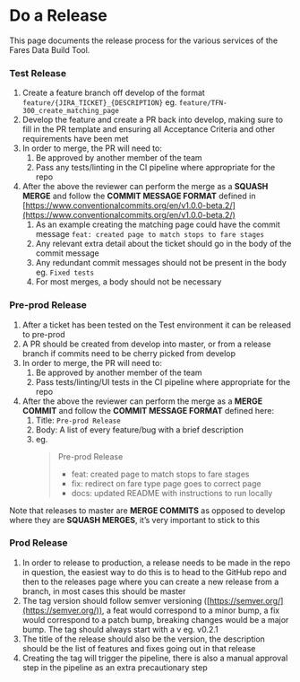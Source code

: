 # Do a Release

This page documents the release process for the various services of the Fares Data Build Tool.

### Test Release

1. Create a feature branch off develop of the format `feature/{JIRA_TICKET}_{DESCRIPTION}` eg. `feature/TFN-300_create_matching_page`
2. Develop the feature and create a PR back into develop, making sure to fill in the PR template and ensuring all Acceptance Criteria and other requirements have been met
3. In order to merge, the PR will need to:
   1. Be approved by another member of the team
   2. Pass any tests/linting in the CI pipeline where appropriate for the repo
4. After the above the reviewer can perform the merge as a **SQUASH MERGE** and follow the **COMMIT MESSAGE FORMAT** defined in [https://www.conventionalcommits.org/en/v1.0.0-beta.2/](https://www.conventionalcommits.org/en/v1.0.0-beta.2/)
   1. As an example creating the matching page could have the commit message `feat: created page to match stops to fare stages`
   2. Any relevant extra detail about the ticket should go in the body of the commit message
   3. Any redundant commit messages should not be present in the body eg. `Fixed tests`
   4. For most merges, a body should not be necessary

### Pre-prod Release

1. After a ticket has been tested on the Test environment it can be released to pre-prod
2. A PR should be created from develop into master, or from a release branch if commits need to be cherry picked from develop
3. In order to merge, the PR will need to:
   1. Be approved by another member of the team
   2. Pass tests/linting/UI tests in the CI pipeline where appropriate for the repo
4. After the above the reviewer can perform the merge as a **MERGE COMMIT** and follow the **COMMIT MESSAGE FORMAT** defined here:
   1. Title: `Pre-prod Release`
   2. Body: A list of every feature/bug with a brief description
   3. eg.
      > Pre-prod Release
      >
      > - feat: created page to match stops to fare stages
      > - fix: redirect on fare type page goes to correct page
      > - docs: updated README with instructions to run locally

Note that releases to master are **MERGE COMMITS** as opposed to develop where they are **SQUASH MERGES**, it’s very important to stick to this

### Prod Release

1. In order to release to production, a release needs to be made in the repo in question, the easiest way to do this is to head to the GitHub repo and then to the releases page where you can create a new release from a branch, in most cases this should be master
2. The tag version should follow semver versioning ([https://semver.org/](https://semver.org/)), a feat would correspond to a minor bump, a fix would correspond to a patch bump, breaking changes would be a major bump. The tag should always start with a v eg. v0.2.1
3. The title of the release should also be the version, the description should be the list of features and fixes going out in that release
4. Creating the tag will trigger the pipeline, there is also a manual approval step in the pipeline as an extra precautionary step
